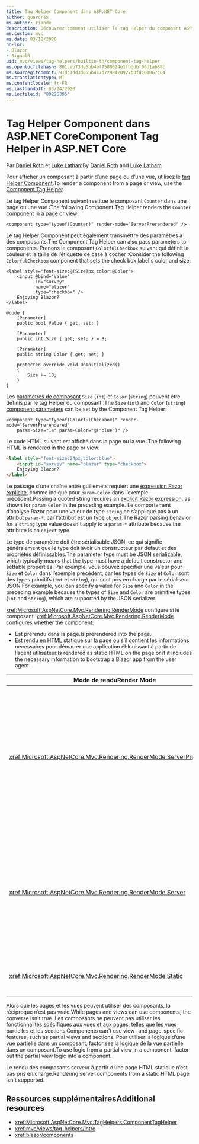 ```yaml
---
title: Tag Helper Component dans ASP.NET Core
author: guardrex
ms.author: riande
description: Découvrez comment utiliser le tag Helper du composant ASP.NET Core pour afficher les composants Razor dans les pages et les vues.
ms.custom: mvc
ms.date: 03/18/2020
no-loc:
- Blazor
- SignalR
uid: mvc/views/tag-helpers/builtin-th/component-tag-helper
ms.openlocfilehash: 801ceb73de5bb4ef7500624e1fbddbf96d1ab89c
ms.sourcegitcommit: 91dc1dd3d055b4c7d7298420927b3fd161067c64
ms.translationtype: MT
ms.contentlocale: fr-FR
ms.lasthandoff: 03/24/2020
ms.locfileid: "80226395"
---
```

# <a name="component-tag-helper-in-aspnet-core"></a><span data-ttu-id="fa152-103">Tag Helper Component dans ASP.NET Core</span><span class="sxs-lookup"><span data-stu-id="fa152-103">Component Tag Helper in ASP.NET Core</span></span>

<span data-ttu-id="fa152-104">Par [Daniel Roth](https://github.com/danroth27) et [Luke Latham](https://github.com/guardrex)</span><span class="sxs-lookup"><span data-stu-id="fa152-104">By [Daniel Roth](https://github.com/danroth27) and [Luke Latham](https://github.com/guardrex)</span></span>

<span data-ttu-id="fa152-105">Pour afficher un composant à partir d’une page ou d’une vue, utilisez le [tag Helper Component](xref:Microsoft.AspNetCore.Mvc.TagHelpers.ComponentTagHelper).</span><span class="sxs-lookup"><span data-stu-id="fa152-105">To render a component from a page or view, use the [Component Tag Helper](xref:Microsoft.AspNetCore.Mvc.TagHelpers.ComponentTagHelper).</span></span>

<span data-ttu-id="fa152-106">Le tag Helper Component suivant restitue le composant `Counter` dans une page ou une vue :</span><span class="sxs-lookup"><span data-stu-id="fa152-106">The following Component Tag Helper renders the `Counter` component in a page or view:</span></span>

```cshtml
<component type="typeof(Counter)" render-mode="ServerPrerendered" />
```

<span data-ttu-id="fa152-107">Le tag Helper Component peut également transmettre des paramètres à des composants.</span><span class="sxs-lookup"><span data-stu-id="fa152-107">The Component Tag Helper can also pass parameters to components.</span></span> <span data-ttu-id="fa152-108">Prenons le composant `ColorfulCheckbox` suivant qui définit la couleur et la taille de l’étiquette de case à cocher :</span><span class="sxs-lookup"><span data-stu-id="fa152-108">Consider the following `ColorfulCheckbox` component that sets the check box label's color and size:</span></span>

```razor
<label style="font-size:@(Size)px;color:@Color">
    <input @bind="Value"
           id="survey" 
           name="blazor" 
           type="checkbox" />
    Enjoying Blazor?
</label>

@code {
    [Parameter]
    public bool Value { get; set; }

    [Parameter]
    public int Size { get; set; } = 8;

    [Parameter]
    public string Color { get; set; }

    protected override void OnInitialized()
    {
        Size += 10;
    }
}
```

<span data-ttu-id="fa152-109">Les [paramètres de composant](xref:blazor/components#component-parameters) `Size` (`int`) et `Color` (`string`) peuvent être définis par le tag Helper du composant :</span><span class="sxs-lookup"><span data-stu-id="fa152-109">The `Size` (`int`) and `Color` (`string`) [component parameters](xref:blazor/components#component-parameters) can be set by the Component Tag Helper:</span></span>

```cshtml
<component type="typeof(ColorfulCheckbox)" render-mode="ServerPrerendered" 
    param-Size="14" param-Color="@("blue")" />
```

<span data-ttu-id="fa152-110">Le code HTML suivant est affiché dans la page ou la vue :</span><span class="sxs-lookup"><span data-stu-id="fa152-110">The following HTML is rendered in the page or view:</span></span>

```html
<label style="font-size:24px;color:blue">
    <input id="survey" name="blazor" type="checkbox">
    Enjoying Blazor?
</label>
```

<span data-ttu-id="fa152-111">Le passage d’une chaîne entre guillemets requiert une [expression Razor explicite](xref:mvc/views/razor#explicit-razor-expressions), comme indiqué pour `param-Color` dans l’exemple précédent.</span><span class="sxs-lookup"><span data-stu-id="fa152-111">Passing a quoted string requires an [explicit Razor expression](xref:mvc/views/razor#explicit-razor-expressions), as shown for `param-Color` in the preceding example.</span></span> <span data-ttu-id="fa152-112">Le comportement d’analyse Razor pour une valeur de type `string` ne s’applique pas à un attribut `param-*`, car l’attribut est un type `object`.</span><span class="sxs-lookup"><span data-stu-id="fa152-112">The Razor parsing behavior for a `string` type value doesn't apply to a `param-*` attribute because the attribute is an `object` type.</span></span>

<span data-ttu-id="fa152-113">Le type de paramètre doit être sérialisable JSON, ce qui signifie généralement que le type doit avoir un constructeur par défaut et des propriétés définissables.</span><span class="sxs-lookup"><span data-stu-id="fa152-113">The parameter type must be JSON serializable, which typically means that the type must have a default constructor and settable properties.</span></span> <span data-ttu-id="fa152-114">Par exemple, vous pouvez spécifier une valeur pour `Size` et `Color` dans l’exemple précédent, car les types de `Size` et `Color` sont des types primitifs (`int` et `string`), qui sont pris en charge par le sérialiseur JSON.</span><span class="sxs-lookup"><span data-stu-id="fa152-114">For example, you can specify a value for `Size` and `Color` in the preceding example because the types of `Size` and `Color` are primitive types (`int` and `string`), which are supported by the JSON serializer.</span></span>

<span data-ttu-id="fa152-115"><xref:Microsoft.AspNetCore.Mvc.Rendering.RenderMode> configure si le composant :</span><span class="sxs-lookup"><span data-stu-id="fa152-115"><xref:Microsoft.AspNetCore.Mvc.Rendering.RenderMode> configures whether the component:</span></span>

* <span data-ttu-id="fa152-116">Est prérendu dans la page.</span><span class="sxs-lookup"><span data-stu-id="fa152-116">Is prerendered into the page.</span></span>
* <span data-ttu-id="fa152-117">Est rendu en HTML statique sur la page ou s’il contient les informations nécessaires pour démarrer une application éblouissant à partir de l’agent utilisateur.</span><span class="sxs-lookup"><span data-stu-id="fa152-117">Is rendered as static HTML on the page or if it includes the necessary information to bootstrap a Blazor app from the user agent.</span></span>

| <span data-ttu-id="fa152-118">Mode de rendu</span><span class="sxs-lookup"><span data-stu-id="fa152-118">Render Mode</span></span> | <span data-ttu-id="fa152-119">Description</span><span class="sxs-lookup"><span data-stu-id="fa152-119">Description</span></span> |
| ----------- | ----------- |
| <xref:Microsoft.AspNetCore.Mvc.Rendering.RenderMode.ServerPrerendered> | <span data-ttu-id="fa152-120">Génère le rendu du composant en HTML statique et comprend un marqueur pour une application Blazor Server.</span><span class="sxs-lookup"><span data-stu-id="fa152-120">Renders the component into static HTML and includes a marker for a Blazor Server app.</span></span> <span data-ttu-id="fa152-121">Au démarrage de l’agent utilisateur, ce marqueur est utilisé pour démarrer une application Blazor.</span><span class="sxs-lookup"><span data-stu-id="fa152-121">When the user-agent starts, this marker is used to bootstrap a Blazor app.</span></span> |
| <xref:Microsoft.AspNetCore.Mvc.Rendering.RenderMode.Server> | <span data-ttu-id="fa152-122">Restitue un marqueur pour une application Blazor Server.</span><span class="sxs-lookup"><span data-stu-id="fa152-122">Renders a marker for a Blazor Server app.</span></span> <span data-ttu-id="fa152-123">La sortie du composant n’est pas incluse.</span><span class="sxs-lookup"><span data-stu-id="fa152-123">Output from the component isn't included.</span></span> <span data-ttu-id="fa152-124">Au démarrage de l’agent utilisateur, ce marqueur est utilisé pour démarrer une application Blazor.</span><span class="sxs-lookup"><span data-stu-id="fa152-124">When the user-agent starts, this marker is used to bootstrap a Blazor app.</span></span> |
| <xref:Microsoft.AspNetCore.Mvc.Rendering.RenderMode.Static> | <span data-ttu-id="fa152-125">Génère le rendu du composant en HTML statique.</span><span class="sxs-lookup"><span data-stu-id="fa152-125">Renders the component into static HTML.</span></span> |

<span data-ttu-id="fa152-126">Alors que les pages et les vues peuvent utiliser des composants, la réciproque n’est pas vraie.</span><span class="sxs-lookup"><span data-stu-id="fa152-126">While pages and views can use components, the converse isn't true.</span></span> <span data-ttu-id="fa152-127">Les composants ne peuvent pas utiliser les fonctionnalités spécifiques aux vues et aux pages, telles que les vues partielles et les sections.</span><span class="sxs-lookup"><span data-stu-id="fa152-127">Components can't use view- and page-specific features, such as partial views and sections.</span></span> <span data-ttu-id="fa152-128">Pour utiliser la logique d’une vue partielle dans un composant, factorisez la logique de la vue partielle dans un composant.</span><span class="sxs-lookup"><span data-stu-id="fa152-128">To use logic from a partial view in a component, factor out the partial view logic into a component.</span></span>

<span data-ttu-id="fa152-129">Le rendu des composants serveur à partir d’une page HTML statique n’est pas pris en charge.</span><span class="sxs-lookup"><span data-stu-id="fa152-129">Rendering server components from a static HTML page isn't supported.</span></span>

## <a name="additional-resources"></a><span data-ttu-id="fa152-130">Ressources supplémentaires</span><span class="sxs-lookup"><span data-stu-id="fa152-130">Additional resources</span></span>

* <xref:Microsoft.AspNetCore.Mvc.TagHelpers.ComponentTagHelper>
* <xref:mvc/views/tag-helpers/intro>
* <xref:blazor/components>
